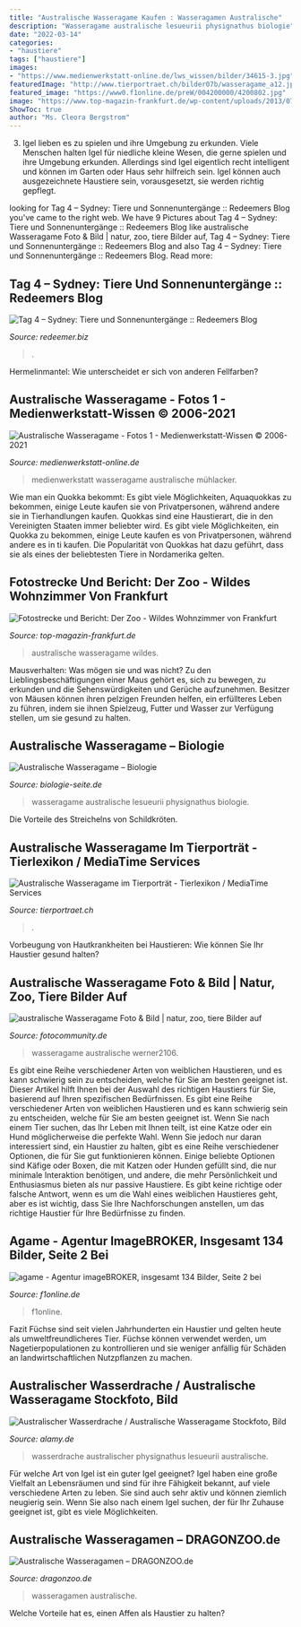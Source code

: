 ```yaml
---
title: "Australische Wasseragame Kaufen : Wasseragamen Australische"
description: "Wasseragame australische lesueurii physignathus biologie"
date: "2022-03-14"
categories:
- "haustiere"
tags: ["haustiere"]
images:
- "https://www.medienwerkstatt-online.de/lws_wissen/bilder/34615-3.jpg"
featuredImage: "http://www.tierportraet.ch/bilder07b/wasseragame_a12.jpg"
featured_image: "https://www0.f1online.de/preW/004200000/4200802.jpg"
image: "https://www.top-magazin-frankfurt.de/wp-content/uploads/2013/07/Australische-Wasseragame.jpg"
ShowToc: true
author: "Ms. Cleora Bergstrom"
---
```



3. Igel lieben es zu spielen und ihre Umgebung zu erkunden.
Viele Menschen halten Igel für niedliche kleine Wesen, die gerne spielen und ihre Umgebung erkunden. Allerdings sind Igel eigentlich recht intelligent und können im Garten oder Haus sehr hilfreich sein. Igel können auch ausgezeichnete Haustiere sein, vorausgesetzt, sie werden richtig gepflegt.

	

		
looking for Tag 4 – Sydney: Tiere und Sonnenuntergänge :: Redeemers Blog you've came to the right web. We have 9 Pictures about Tag 4 – Sydney: Tiere und Sonnenuntergänge :: Redeemers Blog like australische Wasseragame Foto &amp; Bild | natur, zoo, tiere Bilder auf, Tag 4 – Sydney: Tiere und Sonnenuntergänge :: Redeemers Blog and also Tag 4 – Sydney: Tiere und Sonnenuntergänge :: Redeemers Blog. Read more:
		
    
## Tag 4 – Sydney: Tiere Und Sonnenuntergänge :: Redeemers Blog

<img loading=lazy src="https://redeemer.biz/images/blog2019/australien_wasseragame-2_klein.jpg" onerror="this.onerror=null;this.src='https://tse4.mm.bing.net/th?id=OIP.dPKXXEiPsaz3mBBSr4dhlgHaE8&amp;pid=15.1';" alt="Tag 4 – Sydney: Tiere und Sonnenuntergänge :: Redeemers Blog">

_Source: redeemer.biz_

>. 

	

Hermelinmantel: Wie unterscheidet er sich von anderen Fellfarben?

    
## Australische Wasseragame - Fotos 1 - Medienwerkstatt-Wissen © 2006-2021

<img loading=lazy src="https://www.medienwerkstatt-online.de/lws_wissen/bilder/34615-3.jpg" onerror="this.onerror=null;this.src='https://tse1.mm.bing.net/th?id=OIP.v4LS1bXQ1EmmRRr7X_M2mwHaEK&amp;pid=15.1';" alt="Australische Wasseragame - Fotos 1 - Medienwerkstatt-Wissen © 2006-2021">

_Source: medienwerkstatt-online.de_

>medienwerkstatt wasseragame australische mühlacker. 

	

Wie man ein Quokka bekommt: Es gibt viele Möglichkeiten, Aquaquokkas zu bekommen, einige Leute kaufen sie von Privatpersonen, während andere sie in Tierhandlungen kaufen.
Quokkas sind eine Haustierart, die in den Vereinigten Staaten immer beliebter wird. Es gibt viele Möglichkeiten, ein Quokka zu bekommen, einige Leute kaufen es von Privatpersonen, während andere es in ti kaufen. Die Popularität von Quokkas hat dazu geführt, dass sie als eines der beliebtesten Tiere in Nordamerika gelten.

    
## Fotostrecke Und Bericht: Der Zoo - Wildes Wohnzimmer Von Frankfurt

<img loading=lazy src="https://www.top-magazin-frankfurt.de/wp-content/uploads/2013/07/Australische-Wasseragame.jpg" onerror="this.onerror=null;this.src='https://tse3.mm.bing.net/th?id=OIP.u5qZUuuOhMYtQ7Wk2saRpgHaH-&amp;pid=15.1';" alt="Fotostrecke und Bericht: Der Zoo - Wildes Wohnzimmer von Frankfurt">

_Source: top-magazin-frankfurt.de_

>australische wasseragame wildes. 

	

Mausverhalten: Was mögen sie und was nicht?
Zu den Lieblingsbeschäftigungen einer Maus gehört es, sich zu bewegen, zu erkunden und die Sehenswürdigkeiten und Gerüche aufzunehmen. Besitzer von Mäusen können ihren pelzigen Freunden helfen, ein erfüllteres Leben zu führen, indem sie ihnen Spielzeug, Futter und Wasser zur Verfügung stellen, um sie gesund zu halten.

    
## Australische Wasseragame – Biologie

<img loading=lazy src="https://upload.wikimedia.org/wikipedia/commons/thumb/e/ec/Aust_Gippsland_Water_Dragon%2C_Physignathus_lesueurii_howittii%2C_MRNP%2C_jjron%2C_13.02.2012.jpg/443px-Aust_Gippsland_Water_Dragon%2C_Physignathus_lesueurii_howittii%2C_MRNP%2C_jjron%2C_13.02.2012.jpg" onerror="this.onerror=null;this.src='https://tse2.mm.bing.net/th?id=OIP.QzlFzfqAZa0atXBWCTBDYQAAAA&amp;pid=15.1';" alt="Australische Wasseragame – Biologie">

_Source: biologie-seite.de_

>wasseragame australische lesueurii physignathus biologie. 

	

Die Vorteile des Streichelns von Schildkröten.

    
## Australische Wasseragame Im Tierporträt - Tierlexikon / MediaTime Services

<img loading=lazy src="http://www.tierportraet.ch/bilder07b/wasseragame_a12.jpg" onerror="this.onerror=null;this.src='https://tse4.mm.bing.net/th?id=OIP.LHp_E40HrLIHXUGlN8iNBgHaEQ&amp;pid=15.1';" alt="Australische Wasseragame im Tierporträt - Tierlexikon / MediaTime Services">

_Source: tierportraet.ch_

>. 

	

Vorbeugung von Hautkrankheiten bei Haustieren: Wie können Sie Ihr Haustier gesund halten?

    
## Australische Wasseragame Foto &amp; Bild | Natur, Zoo, Tiere Bilder Auf

<img loading=lazy src="https://img.fotocommunity.com/australische-wasseragame-9fe37731-8413-4332-8715-c9ddb8879850.jpg?width=1000" onerror="this.onerror=null;this.src='https://tse3.mm.bing.net/th?id=OIP.X6Wb2fKXLcjf2MUiHcUDOAHaE9&amp;pid=15.1';" alt="australische Wasseragame Foto &amp; Bild | natur, zoo, tiere Bilder auf">

_Source: fotocommunity.de_

>wasseragame australische werner2106. 

	

Es gibt eine Reihe verschiedener Arten von weiblichen Haustieren, und es kann schwierig sein zu entscheiden, welche für Sie am besten geeignet ist. Dieser Artikel hilft Ihnen bei der Auswahl des richtigen Haustiers für Sie, basierend auf Ihren spezifischen Bedürfnissen.
Es gibt eine Reihe verschiedener Arten von weiblichen Haustieren und es kann schwierig sein zu entscheiden, welche für Sie am besten geeignet ist. Wenn Sie nach einem Tier suchen, das Ihr Leben mit Ihnen teilt, ist eine Katze oder ein Hund möglicherweise die perfekte Wahl. Wenn Sie jedoch nur daran interessiert sind, ein Haustier zu halten, gibt es eine Reihe verschiedener Optionen, die für Sie gut funktionieren können. Einige beliebte Optionen sind Käfige oder Boxen, die mit Katzen oder Hunden gefüllt sind, die nur minimale Interaktion benötigen, und andere, die mehr Persönlichkeit und Enthusiasmus bieten als nur passive Haustiere. Es gibt keine richtige oder falsche Antwort, wenn es um die Wahl eines weiblichen Haustieres geht, aber es ist wichtig, dass Sie Ihre Nachforschungen anstellen, um das richtige Haustier für Ihre Bedürfnisse zu finden.

    
## Agame - Agentur ImageBROKER, Insgesamt 134 Bilder, Seite 2 Bei

<img loading=lazy src="https://www0.f1online.de/preW/004200000/4200802.jpg" onerror="this.onerror=null;this.src='https://tse1.mm.bing.net/th?id=OIP.cNlqYyrcIy-CPUO3Ka3ejAHaE6&amp;pid=15.1';" alt="agame - Agentur imageBROKER, insgesamt 134 Bilder, Seite 2 bei">

_Source: f1online.de_

>f1online. 

	

Fazit
Füchse sind seit vielen Jahrhunderten ein Haustier und gelten heute als umweltfreundlicheres Tier. Füchse können verwendet werden, um Nagetierpopulationen zu kontrollieren und sie weniger anfällig für Schäden an landwirtschaftlichen Nutzpflanzen zu machen.

    
## Australischer Wasserdrache / Australische Wasseragame Stockfoto, Bild

<img loading=lazy src="https://l450v.alamy.com/450vde/c09w87/australischer-wasserdrache-physignathus-lesueurii-australien-c09w87.jpg" onerror="this.onerror=null;this.src='https://tse1.mm.bing.net/th?id=OIP.ZlwNyucbNlWQeWQKOImF0gAAAA&amp;pid=15.1';" alt="Australischer Wasserdrache / Australische Wasseragame Stockfoto, Bild">

_Source: alamy.de_

>wasserdrache australischer physignathus lesueurii australische. 

	

Für welche Art von Igel ist ein guter Igel geeignet?
Igel haben eine große Vielfalt an Lebensräumen und sind für ihre Fähigkeit bekannt, auf viele verschiedene Arten zu leben. Sie sind auch sehr aktiv und können ziemlich neugierig sein. Wenn Sie also nach einem Igel suchen, der für Ihr Zuhause geeignet ist, gibt es viele Möglichkeiten.

    
## Australische Wasseragamen – DRAGONZOO.de

<img loading=lazy src="https://dragonzoo.de/wp-content/uploads/2020/02/img_1961.jpg" onerror="this.onerror=null;this.src='https://tse1.mm.bing.net/th?id=OIP.NhyQTHOR8PCr2HEOkcrrkgHaE7&amp;pid=15.1';" alt="Australische Wasseragamen – DRAGONZOO.de">

_Source: dragonzoo.de_

>wasseragamen australische. 

	

Welche Vorteile hat es, einen Affen als Haustier zu halten?

